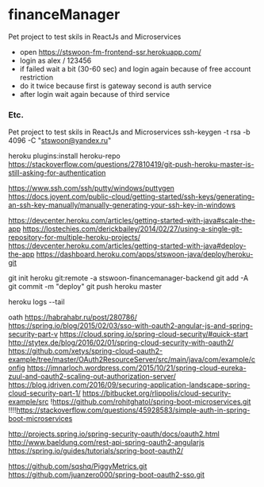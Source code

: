 # financeManager
Pet project to test skils in ReactJs and Microservices
* open https://stswoon-fm-frontend-ssr.herokuapp.com/ 
* login as alex / 123456
* if failed wait a bit (30-60 sec) and login again because of free account restriction
* do it twice because first is gateway second is auth service
* after login wait again because of third service





### Etc.



Pet project to test skils in ReactJs and Microservices
ssh-keygen -t rsa -b 4096 -C "stswoon@yandex.ru"




heroku plugins:install heroku-repo
https://stackoverflow.com/questions/27810419/git-push-heroku-master-is-still-asking-for-authentication



https://www.ssh.com/ssh/putty/windows/puttygen
https://docs.joyent.com/public-cloud/getting-started/ssh-keys/generating-an-ssh-key-manually/manually-generating-your-ssh-key-in-windows


https://devcenter.heroku.com/articles/getting-started-with-java#scale-the-app
https://lostechies.com/derickbailey/2014/02/27/using-a-single-git-repository-for-multiple-heroku-projects/
https://devcenter.heroku.com/articles/getting-started-with-java#deploy-the-app
https://dashboard.heroku.com/apps/stswoon-java/deploy/heroku-git


git init
heroku git:remote -a stswoon-financemanager-backend
git add -A
git commit -m "deploy"
git push heroku master

heroku logs --tail



oath
https://habrahabr.ru/post/280786/
https://spring.io/blog/2015/02/03/sso-with-oauth2-angular-js-and-spring-security-part-v
https://cloud.spring.io/spring-cloud-security/#quick-start
http://stytex.de/blog/2016/02/01/spring-cloud-security-with-oauth2/
https://github.com/xetys/spring-cloud-oauth2-example/tree/master/OAuth2ResourceServer/src/main/java/com/example/config
https://jmnarloch.wordpress.com/2015/10/21/spring-cloud-eureka-zuul-and-oauth2-scaling-out-authorization-server/
https://blog.jdriven.com/2016/09/securing-application-landscape-spring-cloud-security-part-1/
https://bitbucket.org/rlippolis/cloud-security-example/src
!https://github.com/rohitghatol/spring-boot-microservices.git
!!!!https://stackoverflow.com/questions/45928583/simple-auth-in-spring-boot-microservices



http://projects.spring.io/spring-security-oauth/docs/oauth2.html
http://www.baeldung.com/rest-api-spring-oauth2-angularjs
https://spring.io/guides/tutorials/spring-boot-oauth2/


https://github.com/sqshq/PiggyMetrics.git
https://github.com/juanzero000/spring-boot-oauth2-sso.git
